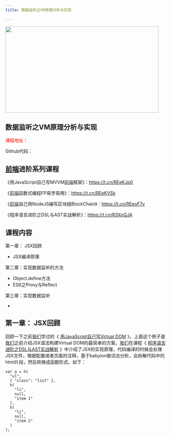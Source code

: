 ```yaml
---
title: 数据监听之VM原理分析与实现

---
```

<img loading="lazy" class="alignnone" src="https://haomou.oss-cn-beijing.aliyuncs.com/upload/2018/09/jpg.jpeg" data-src="https://haomou.oss-cn-beijing.aliyuncs.com/upload/2018/09/jpg.jpeg?x-oss-process=image/format,webp" alt="" width="480" height="270" />

## 数据监听之VM原理分析与实现

  <span style="color: #ff0000;">课程地址</span>：

  Github代码：

## [前端](https://www.w3cdoc.com)进阶系列课程

《用JavaScript自己写MVVM[前端](https://www.w3cdoc.com)框架》：<https://t.cn/REeKJp0>

《[前端](https://www.w3cdoc.com)函数式编程FP易学易用》：<https://t.cn/REeKVSk>

《[前端](https://www.w3cdoc.com)自己用NodeJS编写区块链BlockChain》：<https://t.cn/REeoF7v>

《程序语言进阶之DSL与AST实战解析》：<https://t.cn/R3XoQJA>



## 课程内容

第一章： JSX回顾

* JSX编译原理

第二章：实现数据监听的方法

* Object.define方法
* ES6之Proxy与Reflect

第三章：实现数据监听

*



## 第一章： JSX回顾

回顾一下之前[我们](https://www.w3cdoc.com)学过的《 [用JavaScript自己写Virtual DOM][1] 》，上面这个例子是[我们](https://www.w3cdoc.com)之前介绍JSX语法构建Virtual DOM的最简单的方案。[我们](https://www.w3cdoc.com)在课程《 [程序语言进阶之DSL与AST实战解析][2] 》中介绍了JSX的实现原理，代码编译的时候会处理JSX文件，根据配置或者页面的注释，基于babylon做词法分析，会拆解代码中的html片段，然后转换成函数形式。如下：

```
var a = h(
  "ul",
  { "class": "list" },
  h(
    "li",
    null,
    "item 1"
  ),
  h(
    "li",
    null,
    "item 2"
  )
);
```

 [1]: //fed123.oss-ap-southeast-2.aliyuncs.com/hanshushibianchengyuvirtualdom/
 [2]: //fed123.oss-ap-southeast-2.aliyuncs.com/chengxuyuyanjinjiezhidslyuastshizhanjiexi/
